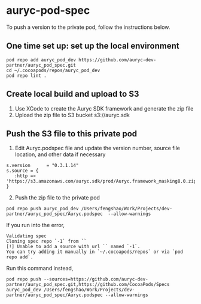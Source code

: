 # auryc-pod-spec

To push a version to the private pod, follow the instructions below.

## One time set up: set up the local environment
```
pod repo add auryc_pod_dev https://github.com/auryc-dev-partner/auryc_pod_spec.git
cd ~/.cocoapods/repos/auryc_pod_dev
pod repo lint .
```

## Create local build and upload to S3
1. Use XCode to create the Auryc SDK framework and generate the zip file
2. Upload the zip file to S3 bucket s3://auryc.sdk

## Push the S3 file to this private pod
1. Edit Auryc.podspec file and update the version number, source file location, and other data if necessary
```
s.version      = "0.3.1.14"
s.source = {
   :http => 'https://s3.amazonaws.com/auryc.sdk/prod/Auryc.framework_masking8.0.zip'
}
```
2. Push the zip file to the private pod
```
pod repo push auryc_pod_dev /Users/fengshao/Work/Projects/dev-partner/auryc_pod_spec/Auryc.podspec  --allow-warnings
```

If you run into the error, 
```
Validating spec
Cloning spec repo `-1` from ``
[!] Unable to add a source with url `` named `-1`.
You can try adding it manually in `~/.cocoapods/repos` or via `pod repo add`.
```

Run this command instead,
```
pod repo push --sources=https://github.com/auryc-dev-partner/auryc_pod_spec.git,https://github.com/CocoaPods/Specs auryc_pod_dev /Users/fengshao/Work/Projects/dev-partner/auryc_pod_spec/Auryc.podspec --allow-warnings
```
